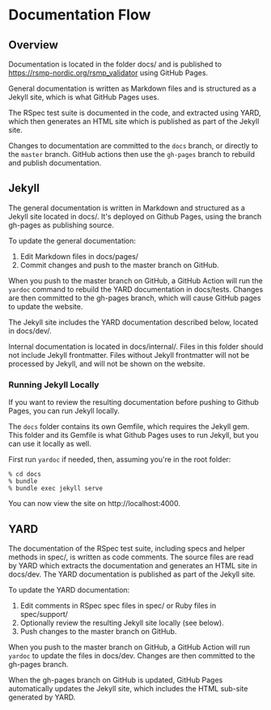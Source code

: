 # Documentation Flow

## Overview
Documentation is located in the folder docs/ and is published to https://rsmp-nordic.org/rsmp_validator using GitHub Pages.

General documentation is written as Markdown files and is structured as a Jekyll site, which is what GitHub Pages uses.

The RSpec test suite is documented in the code, and extracted using YARD, which then generates an HTML site which is published as part of the Jekyll site.

Changes to documentation are committed to the `docs` branch, or directly to the `master` branch. GitHub actions then use the `gh-pages` branch to rebuild and publish documentation.

## Jekyll
The general documentation is written in Markdown and structured as a Jekyll site located in docs/. It's deployed on Github Pages, using the branch gh-pages as publishing source.

To update the general documentation:

1. Edit Markdown files in docs/pages/
2. Commit changes and push to the master branch on GitHub.

When you push to the master branch on GitHub, a GitHub Action will run the `yardoc` command to rebuild the YARD documentation in docs/tests. Changes are then committed to the gh-pages branch, which will cause GitHub pages to update the website.

The Jekyll site includes the YARD documentation described below, located in docs/dev/.

Internal documentation is located in docs/internal/. Files in this folder should not include Jekyll frontmatter. Files without Jekyll frontmatter will not be processed by Jekyll, and will not be shown on the website.

### Running Jekyll Locally
If you want to review the resulting documentation before pushing to Github Pages, you can run Jekyll locally.

The `docs` folder contains its own Gemfile, which requires the Jekyll gem. This folder and its Gemfile is what Github Pages uses to run Jekyll, but you can use it locally as well.

First run `yardoc` if needed, then, assuming you're in the root folder:

```
% cd docs
% bundle
% bundle exec jekyll serve
```

You can now view the site on http://localhost:4000.

## YARD
The documentation of the RSpec test suite, including specs and helper methods in spec/, is written as code comments. The source files are read by YARD which extracts the documentation and generates an HTML site in docs/dev. The YARD documentation is published as part of the Jekyll site.

To update the YARD documentation:

1. Edit comments in RSpec spec files in spec/ or Ruby files in spec/support/
2. Optionally review the resulting Jekyll site locally (see below).
2. Push changes to the master branch on GitHub.

When you push to the master branch on GitHub, a GitHub Action will run `yardoc` to update the files in docs/dev. Changes are then committed to the gh-pages branch.

When the gh-pages branch on GitHub is updated, GitHub Pages automatically updates the Jekyll site, which includes the HTML sub-site generated by YARD.
